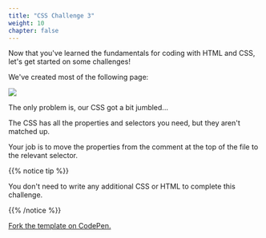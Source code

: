 ```yaml
---
title: "CSS Challenge 3"
weight: 10
chapter: false
---
```


Now that you've learned the fundamentals for coding with HTML and CSS, let's get started on some challenges!

We've created most of the following page:

![](../images/css_challenge_3.png)

The only problem is, our CSS got a bit jumbled...

The CSS has all the properties and selectors you need, but they aren't matched up.

Your job is to move the properties from the comment at the top of the file to the relevant selector.

{{% notice tip %}}

You don't need to write any additional CSS or HTML to complete this challenge.

{{% /notice %}}

[Fork the template on CodePen.](https://codepen.io/shecodesaus/pen/rNYPzEe)
